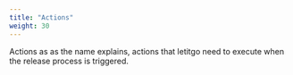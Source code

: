 ```yaml
---
title: "Actions"
weight: 30
---
```


Actions as as the name explains, actions that letitgo need to execute when the release process is triggered.
